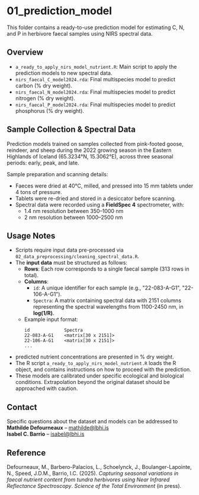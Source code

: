 # 01_prediction_model

This folder contains a ready-to-use prediction model for estimating C, N, and P in herbivore faecal samples using NIRS spectral data.

## Overview

- `a_ready_to_apply_nirs_model_nutrient.R`: Main script to apply the prediction models to new spectral data.
- `nirs_faecal_C_model2024.rda`: Final multispecies model to predict carbon (% dry weight).
- `nirs_faecal_N_model2024.rda`: Final multispecies model to predict nitrogen (% dry weight).
- `nirs_faecal_P_model2024.rda`: Final multispecies model to predict phosphorus (% dry weight).

## Sample Collection & Spectral Data
Prediction models trained on samples collected from pink-footed goose, reindeer, and sheep during the 2022 growing season in the Eastern Highlands of Iceland (65.3234°N, 15.3062°E), across three seasonal periods: early, peak, and late.

Sample preparation and scanning details:
- Faeces were dried at 40°C, milled, and pressed into 15 mm tablets under 4 tons of pressure.
- Tablets were re-dried and stored in a desiccator before scanning.
- Spectral data were recorded using a **FieldSpec 4** spectrometer, with:
  - 1.4 nm resolution between 350–1000 nm  
  - 2 nm resolution between 1000–2500 nm

## Usage Notes
- Scripts require input data pre-processed via `02_data_preprocessing/cleaning_spectral_data.R`.
- The **input data** must be structured as follows:
  - **Rows**: Each row corresponds to a single faecal sample (313 rows in total).
  - **Columns**:
    - `id`: A unique identifier for each sample (e.g., "22-083-A-G1", "22-106-A-G1").
    - `Spectra`: A matrix containing spectral data with 2151 columns representing the spectral wavelengths from 1100-2450 nm, in **log(1/R)**.
  - Example input format:
    ```
    id             Spectra
    22-083-A-G1    <matrix[30 x 2151]>
    22-106-A-G1    <matrix[30 x 2151]>
    ...
    ```
- predicted nutrient concentrations are presented in % dry weight.
- The R script `a_ready_to_apply_nirs_model_nutrient.R` loads the R object, and contains instructions on how to proceed with the prediction. 
- These models are calibrated under specific ecological and biological conditions. Extrapolation beyond the original dataset should be approached with caution.

## Contact
Specific questions about the dataset and models can be addressed to **Mathilde Defourneaux** – mathilde@lbhi.is  
**Isabel C. Barrio** – isabel@lbhi.is

## Reference
Defourneaux, M., Barbero-Palacios, L., Schoelynck, J., Boulanger-Lapointe, N., Speed, J.D.M., Barrio, I.C. (2025). *Capturing seasonal variations in faecal nutrient content from tundra herbivores using Near Infrared Reflectance Spectroscopy*. *Science of the Total Environment* (in press).  

